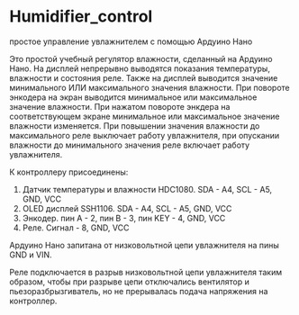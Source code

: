 # Humidifier_control
простое управление увлажнителем с помощью Ардуино Нано

Это простой учебный регулятор влажности, сделанный на Ардуино Нано.
На дисплей непрерывно выводятся показания температуры, влажности и состояния реле.
Также на дисплей выводится значение минимального ИЛИ максимального значения влажности.
При повороте энкодера на экран выводится минимальное или максимальное значение влажности.
При нажатом повороте энкдера на соответствующем экране минимальное или максимальное
значение влажности изменяется.
При повышении значения влажности до максимального реле выключает работу увлажнителя,
при опускании влажности до минимального значения реле включает работу увлажнителя.

К контроллеру присоединены:
1. Датчик температуры и влажности HDC1080. SDA - A4, SCL - A5, GND, VCC
2. OLED дисплей SSH1106.  SDA - A4, SCL - A5, GND, VCC
3. Энкодер. пин А - 2, пин В - 3, пин KEY - 4, GND, VCC
4. Реле. Сигнал - 8, GND, VCC

Ардуино Нано запитана от низковольтной цепи увлажнителя на пины GND и VIN.

Реле подключается в разрыв низковольтной цепи увлажнителя таким образом,
чтобы при разрыве цепи отключались вентилятор и пьезоразбрызгиватель, 
но не прерывалась подача напряжения на контроллер.
